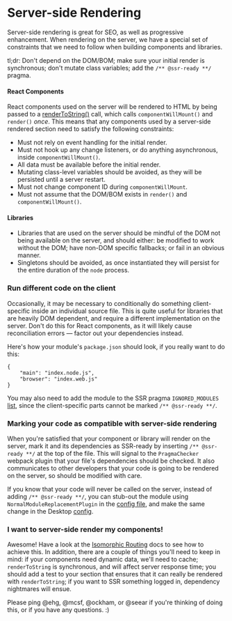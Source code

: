 Server-side Rendering
=====================

Server-side rendering is great for SEO, as well as progressive enhancement. When rendering on the server, we have a special set of constraints that we need to follow when building components and libraries.

tl;dr: Don't depend on the DOM/BOM; make sure your initial render is synchronous; don't mutate class variables; add the `/** @ssr-ready **/` pragma.

#### React Components

React components used on the server will be rendered to HTML by being passed to a [renderToString()](https://facebook.github.io/react/docs/top-level-api.html#reactdomserver.rendertostring) call, which calls `componentWillMount()` and `render()` _once_. This means that any components used by a server-side rendered section need to satisfy the following constraints:
* Must not rely on event handling for the initial render.
* Must not hook up any change listeners, or do anything asynchronous, inside `componentWillMount()`.
* All data must be available before the initial render.
* Mutating class-level variables should be avoided, as they will be persisted until a server restart.
* Must not change component ID during `componentWillMount`.
* Must not assume that the DOM/BOM exists in `render()` and `componentWillMount()`.

#### Libraries

* Libraries that are used on the server should be mindful of the DOM not being available on the server, and should either: be modified to work without the DOM; have non-DOM specific fallbacks; or fail in an obvious manner.
* Singletons should be avoided, as once instantiated they will persist for the entire duration of the `node` process.

### Run different code on the client

Occasionally, it may be necessary to conditionally do something client-specific inside an individual source file. This is quite useful for libraries that are heavily DOM dependent, and require a different implementation on the server. Don't do this for React components, as it will likely cause reconciliation errors — factor out your dependencies instead.

Here's how your module's `package.json` should look, if you really want to do this:
```
{
	"main": "index.node.js",
	"browser": "index.web.js"
}
```

You may also need to add the module to the SSR pragma `IGNORED_MODULES` [list](https://github.com/Automattic/wp-calypso/blob/master/server/pragma-checker/index.js), since the client-specific parts cannot be marked `/** @ssr-ready **/`.

### Marking your code as compatible with server-side rendering

When you're satisfied that your component or library will render on the server, mark it and its dependencies as SSR-ready by inserting `/** @ssr-ready **/` at the top of the file. This will signal to the `PragmaChecker` webpack plugin that your file's dependencies should be checked. It also communicates to other developers that your code is going to be rendered on the server, so should be modified with care.

If you know that your code will never be called on the server, instead of adding `/** @ssr-ready **/`, you can stub-out the module using `NormalModuleReplacementPlugin` in the [config file](https://github.com/Automattic/wp-calypso/blob/master/webpack.config.node.js), and make the same change in the Desktop [config](https://github.com/Automattic/wp-desktop/blob/master/webpack.shared.js).

### I want to server-side render my components!

Awesome! Have a look at the [Isomorphic Routing](isomorphic-routing.md) docs to see how to achieve this. In addition, there are a couple of things you'll need to keep in mind: if your components need dynamic data, we'll need to cache; `renderToString` is synchronous, and will affect server response time; you should add a test to your section that ensures that it can really be rendered with `renderToString`; if you want to SSR something logged in, dependency nightmares will ensue.

Please ping @ehg, @mcsf, @ockham, or @seear if you're thinking of doing this, or if you have any questions. :)
